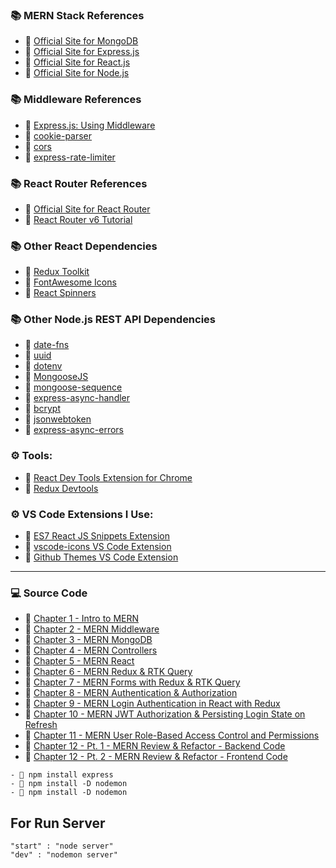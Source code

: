 ### 📚 MERN Stack References

- 🔗 [Official Site for MongoDB](https://mongodb.com)
- 🔗 [Official Site for Express.js](https://expressjs.com)
- 🔗 [Official Site for React.js](https://reactjs.org)
- 🔗 [Official Site for Node.js](https://nodejs.org/)

### 📚 Middleware References

- 🔗 [Express.js: Using Middleware](https://expressjs.com/en/guide/using-middleware.html)
- 🔗 [cookie-parser](https://www.npmjs.com/package/cookie-parser)
- 🔗 [cors](https://www.npmjs.com/package/cors)
- 🔗 [express-rate-limiter](https://www.npmjs.com/package/express-rate-limiter)

### 📚 React Router References

- 🔗 [Official Site for React Router](https://reactrouter.com/docs/en/v6)
- 🔗 [React Router v6 Tutorial](https://github.com/gitdagray/react_router_v6)

### 📚 Other React Dependencies

- 🔗 [Redux Toolkit](https://redux-toolkit.js.org/)
- 🔗 [FontAwesome Icons](https://fontawesome.com/docs/web/use-with/react/)
- 🔗 [React Spinners](https://www.npmjs.com/package/react-spinners)

### 📚 Other Node.js REST API Dependencies

- 🔗 [date-fns](https://www.npmjs.com/package/date-fns)
- 🔗 [uuid](https://www.npmjs.com/package/uuid)
- 🔗 [dotenv](https://www.npmjs.com/package/dotenv)
- 🔗 [MongooseJS](https://mongoosejs.com/)
- 🔗 [mongoose-sequence](https://www.npmjs.com/package/mongoose-sequence)
- 🔗 [express-async-handler](https://www.npmjs.com/package/express-async-handler)
- 🔗 [bcrypt](https://www.npmjs.com/package/bcrypt)
- 🔗 [jsonwebtoken](https://www.npmjs.com/package/jsonwebtoken)
- 🔗 [express-async-errors](https://www.npmjs.com/package/express-async-errors)

### ⚙ Tools:

- 🔗 [React Dev Tools Extension for Chrome](https://chrome.google.com/webstore/detail/react-developer-tools/fmkadmapgofadopljbjfkapdkoienihi)
- 🔗 [Redux Devtools](https://github.com/reduxjs/redux-devtools)

### ⚙ VS Code Extensions I Use:

- 🔗 [ES7 React JS Snippets Extension](https://github.com/codergalib20)
- 🔗 [vscode-icons VS Code Extension](https://github.com/codergalib20)
- 🔗 [Github Themes VS Code Extension](https://github.com/codergalib20)

---

### 💻 Source Code

- 🔗 [Chapter 1 - Intro to MERN](https://github.com/codergalib20)
- 🔗 [Chapter 2 - MERN Middleware](https://github.com/codergalib20)
- 🔗 [Chapter 3 - MERN MongoDB](https://github.com/codergalib20)
- 🔗 [Chapter 4 - MERN Controllers](https://github.com/codergalib20)
- 🔗 [Chapter 5 - MERN React](https://github.com/codergalib20)
- 🔗 [Chapter 6 - MERN Redux & RTK Query](https://github.com/codergalib20)
- 🔗 [Chapter 7 - MERN Forms with Redux & RTK Query](https://github.com/codergalib20)
- 🔗 [Chapter 8 - MERN Authentication & Authorization](https://github.com/codergalib20)
- 🔗 [Chapter 9 - MERN Login Authentication in React with Redux](https://github.com/codergalib20)
- 🔗 [Chapter 10 - MERN JWT Authorization & Persisting Login State on Refresh](https://github.com/codergalib20)
- 🔗 [Chapter 11 - MERN User Role-Based Access Control and Permissions](https://github.com/codergalib20)
- 🔗 [Chapter 12 - Pt. 1 - MERN Review & Refactor - Backend Code](https://github.com/codergalib20)
- 🔗 [Chapter 12 - Pt. 2 - MERN Review & Refactor - Frontend Code](https://github.com/codergalib20)


```
- 🔗 npm install express
- 🔗 npm install -D nodemon
- 🔗 npm install -D nodemon
```

## For Run Server

```
"start" : "node server"
"dev" : "nodemon server"
```
